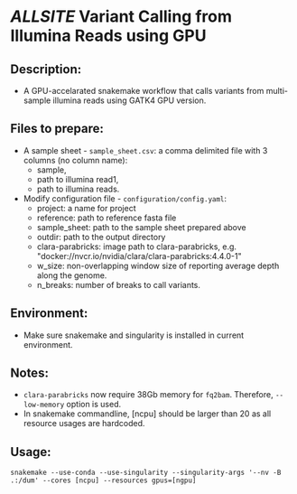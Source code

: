 # *ALLSITE* Variant Calling from Illumina Reads using GPU

## Description:
 - A GPU-accelarated snakemake workflow that calls variants from multi-sample illumina reads using GATK4 GPU version.

## Files to prepare:
 - A sample sheet - `sample_sheet.csv`: a comma delimited file with 3 columns (no column name):
   - sample,
   - path to illumina read1,
   - path to illumina reads.
 - Modify configuration file - `configuration/config.yaml`:
   - project: a name for project
   - reference:  path to reference fasta file
   - sample_sheet: path to the sample sheet prepared above
   - outdir: path to the output directory
   - clara-parabricks: image path to clara-parabricks, e.g. "docker://nvcr.io/nvidia/clara/clara-parabricks:4.4.0-1"
   - w_size: non-overlapping window size of reporting average depth along the genome.
   - n_breaks: number of breaks to call variants.

## Environment:
 - Make sure snakemake and singularity is installed in current environment.

## Notes:
 - `clara-parabricks` now require 38Gb memory for `fq2bam`. Therefore, `--low-memory` option is used.
 - In snakemake commandline, [ncpu] should be larger than 20 as all resource usages are hardcoded.
## Usage:
`snakemake --use-conda --use-singularity --singularity-args '--nv -B .:/dum' --cores [ncpu] --resources gpus=[ngpu]`
